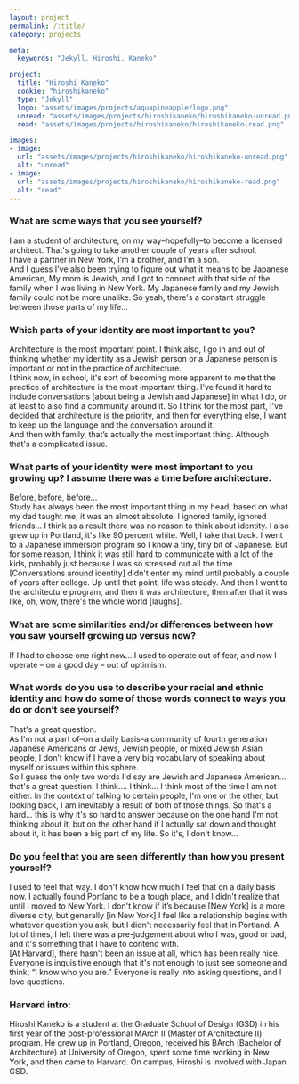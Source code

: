 ```yaml
---
layout: project
permalink: /:title/
category: projects

meta:
  keywords: "Jekyll, Hiroshi, Kaneko"

project:
  title: "Hiroshi Kaneko"
  cookie: "hiroshikaneko"
  type: "Jekyll"
  logo: "assets/images/projects/aquapineapple/logo.png"
  unread: "assets/images/projects/hiroshikaneko/hiroshikaneko-unread.png"
  read: "assets/images/projects/hiroshikaneko/hiroshikaneko-read.png"

images:
- image:
  url: "assets/images/projects/hiroshikaneko/hiroshikaneko-unread.png"
  alt: "unread"
- image:
  url: "assets/images/projects/hiroshikaneko/hiroshikaneko-read.png"
  alt: "read"
---
```

<h3>What are some ways that you see yourself?</h3>
<p>
I am a student of architecture, on my way–hopefully–to become a licensed architect. That's going to take another couple of years after school.
<br>
I have a partner in New York, I’m a brother, and I’m a son.
<br>
And I guess I've also been trying to figure out what it means to be Japanese American, My mom is Jewish, and I got to connect with that side of the family when I was living in New York. My Japanese family and my Jewish family could not be more unalike. So yeah, there's a constant struggle between those parts of my life...
</p>

<h3>Which parts of your identity are most important to you?</h3>
<p>
Architecture is the most important point. I think also, I go in and out of thinking whether my identity as a Jewish person or a Japanese person is important or not in the practice of architecture.
<br>
I think now, in school, it's sort of becoming more apparent to me that the practice of architecture is the most important thing. I've found it hard to include conversations [about being a Jewish and Japanese] in what I do, or at least to also find a community around it. So I think for the most part, I've decided that architecture is the priority, and then for everything else, I want to keep up the language and the conversation around it.
<br>
And then with family, that’s actually the most important thing. Although that's a complicated issue.
</p>

<h3>What parts of your identity were most important to you growing up? I assume there was a time before architecture.</h3>
<p>
Before, before, before...
<br>
Study has always been the most important thing in my head, based on what my dad taught me; it was an almost absolute. I ignored family, ignored friends... I think as a result there was no reason to think about identity. I also grew up in Portland, it's like 90 percent white. Well, I take that back. I went to a Japanese immersion program so I know a tiny, tiny bit of Japanese. But for some reason, I think it was still hard to communicate with a lot of the kids, probably just because I was so stressed out all the time.
<br>
[Conversations around identity] didn't enter my mind until probably a couple of years after college. Up until that point, life was steady. And then I went to the architecture program, and then it was architecture, then after that it was like, oh, wow, there's the whole world [laughs].
</p>

<h3>What are some similarities and/or differences between how you saw yourself growing up versus now?</h3>
<p>
If I had to choose one right now... I used to operate out of fear, and now I operate – on a good day – out of optimism.
</p>

<h3>What words do you use to describe your racial and ethnic identity and how do some of those words connect to ways you do or don’t see yourself?</h3>
<p>
That's a great question.
<br>
As I'm not a part of–on a daily basis–a community of fourth generation Japanese Americans or Jews, Jewish people, or mixed Jewish Asian people, I don't know if I have a very big vocabulary of speaking about myself or issues within this sphere.
<br>
So I guess the only two words I'd say are Jewish and Japanese American... that's a great question. I think.... I think... I think most of the time I am not either. In the context of talking to certain people, I'm one or the other, but looking back, I am inevitably a result of both of those things. So that's a hard... this is why it's so hard to answer because on the one hand I'm not thinking about it, but on the other hand if I actually sat down and thought about it, it has been a big part of my life. So it's, I don't know…
</p>

<h3>Do you feel that you are seen differently than how you present yourself?</h3>
<p>
I used to feel that way. I don't know how much I feel that on a daily basis now. I actually found Portland to be a tough place, and I didn't realize that until I moved to New York. I don't know if it’s because [New York] is a more diverse city, but generally [in New York] I feel like a relationship begins with whatever question you ask, but I didn't necessarily feel that in Portland. A lot of times, I felt there was a pre-judgement about who I was, good or bad, and it's something that I have to contend with.
<br>
[At Harvard], there hasn't been an issue at all, which has been really nice. Everyone is inquisitive enough that it's not enough to just see someone and think, “I know who you are.” Everyone is really into asking questions, and I love questions.
</p>

<h3>Harvard intro:</h3>
<p>Hiroshi Kaneko is a student at the Graduate School of Design (GSD) in his first year of the post-professional MArch II (Master of Architecture II) program. He grew up in Portland, Oregon, received his BArch (Bachelor of Architecture) at University of Oregon, spent some time working in New York, and then came to Harvard. On campus, Hiroshi is involved with Japan GSD.</p>
